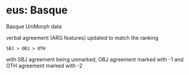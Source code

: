 # eus: Basque

Basque UniMorph data

verbal agreement (ARG features) updated to match the ranking

	SBJ > OBJ > OTH

with SBJ agreement being unmarked, OBJ agreement marked with -1 and OTH agreement marked with -2